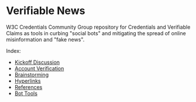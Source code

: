 # Verifiable News
W3C Credentials Community Group repository for Credentials and Verifiable Claims as tools in curbing "social bots" and mitigating the spread of online misinformation and "fake news".

Index:
- [Kickoff Discussion](https://github.com/w3c-ccg/fake-news/blob/master/verifiable_news_kickoff.md)
- [Account Verification](https://github.com/w3c-ccg/verifiable-news/blob/master/account_verification.md)
- [Brainstorming](https://github.com/w3c-ccg/verifiable-news/blob/master/brainstorming.md)
- [Hyperlinks](https://github.com/w3c-ccg/verifiable-news/blob/master/hyperlinks.md)
- [References](https://github.com/w3c-ccg/fake-news/blob/master/references.md)
- [Bot Tools](https://github.com/w3c-ccg/fake-news/blob/master/bot_tools.md)
